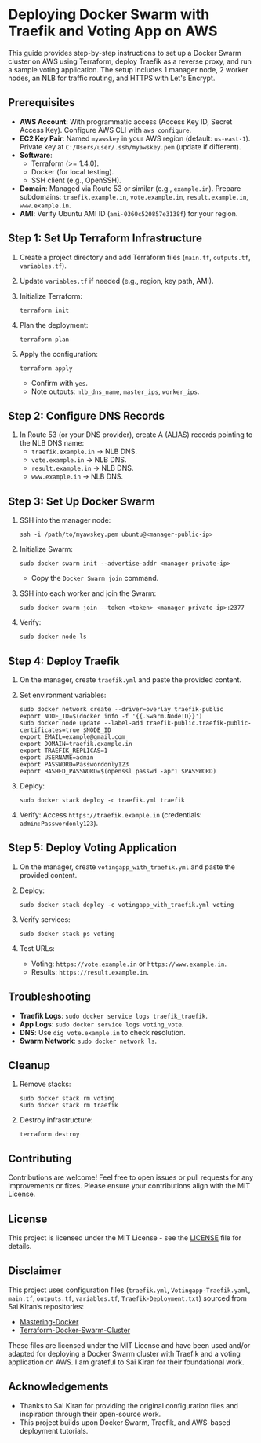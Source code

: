 # Deploying Docker Swarm with Traefik and Voting App on AWS

This guide provides step-by-step instructions to set up a Docker Swarm cluster on AWS using Terraform, deploy Traefik as a reverse proxy, and run a sample voting application. The setup includes 1 manager node, 2 worker nodes, an NLB for traffic routing, and HTTPS with Let's Encrypt.

## Prerequisites

- **AWS Account**: With programmatic access (Access Key ID, Secret Access Key). Configure AWS CLI with `aws configure`.
- **EC2 Key Pair**: Named `myawskey` in your AWS region (default: `us-east-1`). Private key at `C:/Users/user/.ssh/myawskey.pem` (update if different).
- **Software**:
  - Terraform (&gt;= 1.4.0).
  - Docker (for local testing).
  - SSH client (e.g., OpenSSH).
- **Domain**: Managed via Route 53 or similar (e.g., `example.in`). Prepare subdomains: `traefik.example.in`, `vote.example.in`, `result.example.in`, `www.example.in`.
- **AMI**: Verify Ubuntu AMI ID (`ami-0360c520857e3138f`) for your region.

## Step 1: Set Up Terraform Infrastructure

1. Create a project directory and add Terraform files (`main.tf`, `outputs.tf`, `variables.tf`).

2. Update `variables.tf` if needed (e.g., region, key path, AMI).

3. Initialize Terraform:

   ```
   terraform init
   ```

4. Plan the deployment:

   ```
   terraform plan
   ```

5. Apply the configuration:

   ```
   terraform apply
   ```

   - Confirm with `yes`.
   - Note outputs: `nlb_dns_name`, `master_ips`, `worker_ips`.

## Step 2: Configure DNS Records

1. In Route 53 (or your DNS provider), create A (ALIAS) records pointing to the NLB DNS name:
   - `traefik.example.in` → NLB DNS.
   - `vote.example.in` → NLB DNS.
   - `result.example.in` → NLB DNS.
   - `www.example.in` → NLB DNS.

## Step 3: Set Up Docker Swarm

1. SSH into the manager node:

   ```
   ssh -i /path/to/myawskey.pem ubuntu@<manager-public-ip>
   ```

2. Initialize Swarm:

   ```
   sudo docker swarm init --advertise-addr <manager-private-ip>
   ```

   - Copy the `Docker Swarm join` command.

3. SSH into each worker and join the Swarm:

   ```
   sudo docker swarm join --token <token> <manager-private-ip>:2377
   ```

4. Verify:

   ```
   sudo docker node ls
   ```

## Step 4: Deploy Traefik

1. On the manager, create `traefik.yml` and paste the provided content.

2. Set environment variables:

   ```
   sudo docker network create --driver=overlay traefik-public
   export NODE_ID=$(docker info -f '{{.Swarm.NodeID}}')
   sudo docker node update --label-add traefik-public.traefik-public-certificates=true $NODE_ID
   export EMAIL=example@gmail.com
   export DOMAIN=traefik.example.in
   export TRAEFIK_REPLICAS=1
   export USERNAME=admin
   export PASSWORD=Passwordonly123
   export HASHED_PASSWORD=$(openssl passwd -apr1 $PASSWORD)
   ```

3. Deploy:

   ```
   sudo docker stack deploy -c traefik.yml traefik
   ```

4. Verify: Access `https://traefik.example.in` (credentials: `admin:Passwordonly123`).

## Step 5: Deploy Voting Application

1. On the manager, create `votingapp_with_traefik.yml` and paste the provided content.

2. Deploy:

   ```
   sudo docker stack deploy -c votingapp_with_traefik.yml voting
   ```

3. Verify services:

   ```
   sudo docker stack ps voting
   ```

4. Test URLs:

   - Voting: `https://vote.example.in` or `https://www.example.in`.
   - Results: `https://result.example.in`.

## Troubleshooting

- **Traefik Logs**: `sudo docker service logs traefik_traefik`.
- **App Logs**: `sudo docker service logs voting_vote`.
- **DNS**: Use `dig vote.example.in` to check resolution.
- **Swarm Network**: `sudo docker network ls`.

## Cleanup

1. Remove stacks:

   ```
   sudo docker stack rm voting
   sudo docker stack rm traefik
   ```

2. Destroy infrastructure:

   ```
   terraform destroy
   ```

## Contributing

Contributions are welcome! Feel free to open issues or pull requests for any improvements or fixes. Please ensure your contributions align with the MIT License.

## License

This project is licensed under the MIT License - see the [LICENSE](LICENSE) file for details.

## Disclaimer

This project uses configuration files (`traefik.yml`, `Votingapp-Traefik.yaml`, `main.tf`, `outputs.tf`, `variables.tf`, `Traefik-Deployment.txt`) sourced from Sai Kiran’s repositories:

- [Mastering-Docker](https://github.com/saikiranpi/Mastering-Docker/tree/main/Day10)
- [Terraform-Docker-Swarm-Cluster](https://github.com/saikiranpi/Terraform-Docker-Swarm-Cluster)

These files are licensed under the MIT License and have been used and/or adapted for deploying a Docker Swarm cluster with Traefik and a voting application on AWS. I am grateful to Sai Kiran for their foundational work.

## Acknowledgements

- Thanks to Sai Kiran for providing the original configuration files and inspiration through their open-source work.
- This project builds upon Docker Swarm, Traefik, and AWS-based deployment tutorials.

